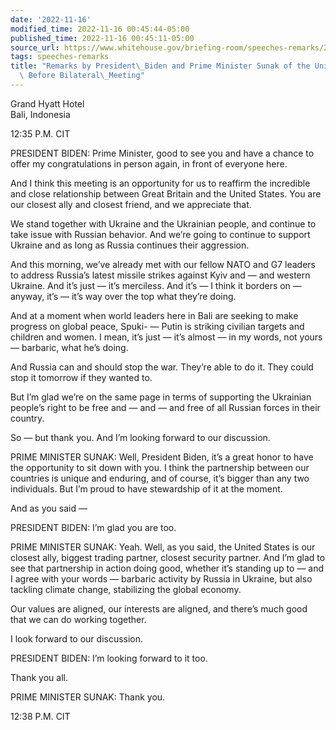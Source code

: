 ```yaml
---
date: '2022-11-16'
modified_time: 2022-11-16 00:45:44-05:00
published_time: 2022-11-16 00:45:11-05:00
source_url: https://www.whitehouse.gov/briefing-room/speeches-remarks/2022/11/16/remarks-by-president-biden-and-prime-minister-sunak-of-the-united-kingdom-before-bilateral-meeting/
tags: speeches-remarks
title: "Remarks by President\_Biden and Prime Minister Sunak of the United Kingdom\
  \ Before Bilateral\_Meeting"
---
```

 
Grand Hyatt Hotel  
Bali, Indonesia

12:35 P.M. CIT

PRESIDENT BIDEN: Prime Minister, good to see you and have a chance to
offer my congratulations in person again, in front of everyone here.

And I think this meeting is an opportunity for us to reaffirm the
incredible and close relationship between Great Britain and the United
States. You are our closest ally and closest friend, and we appreciate
that.

We stand together with Ukraine and the Ukrainian people, and continue to
take issue with Russian behavior. And we’re going to continue to support
Ukraine and as long as Russia continues their aggression.

And this morning, we’ve already met with our fellow NATO and G7 leaders
to address Russia’s latest missile strikes against Kyiv and — and
western Ukraine. And it’s just — it’s merciless. And it’s — I think it
borders on — anyway, it’s — it’s way over the top what they’re doing.

And at a moment when world leaders here in Bali are seeking to make
progress on global peace, Spuki- — Putin is striking civilian targets
and children and women. I mean, it’s just — it’s almost — in my words,
not yours — barbaric, what he’s doing.

And Russia can and should stop the war. They’re able to do it. They
could stop it tomorrow if they wanted to.

But I’m glad we’re on the same page in terms of supporting the Ukrainian
people’s right to be free and — and — and free of all Russian forces in
their country.

So — but thank you. And I’m looking forward to our discussion.

PRIME MINISTER SUNAK: Well, President Biden, it’s a great honor to have
the opportunity to sit down with you. I think the partnership between
our countries is unique and enduring, and of course, it’s bigger than
any two individuals. But I’m proud to have stewardship of it at the
moment.

And as you said —

PRESIDENT BIDEN: I’m glad you are too.

PRIME MINISTER SUNAK: Yeah. Well, as you said, the United States is our
closest ally, biggest trading partner, closest security partner. And I’m
glad to see that partnership in action doing good, whether it’s standing
up to — and I agree with your words — barbaric activity by Russia in
Ukraine, but also tackling climate change, stabilizing the global
economy.

Our values are aligned, our interests are aligned, and there’s much good
that we can do working together.

I look forward to our discussion.

PRESIDENT BIDEN: I’m looking forward to it too.

Thank you all.

PRIME MINISTER SUNAK: Thank you.

12:38 P.M. CIT
